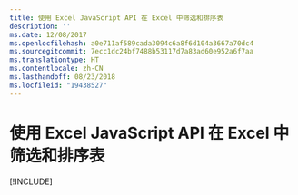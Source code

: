 ```yaml
---
title: 使用 Excel JavaScript API 在 Excel 中筛选和排序表
description: ''
ms.date: 12/08/2017
ms.openlocfilehash: a0e711af589cada3094c6a8f6d104a3667a70dc4
ms.sourcegitcommit: 7ecc1dc24bf7488b53117d7a83ad60e952a6f7aa
ms.translationtype: HT
ms.contentlocale: zh-CN
ms.lasthandoff: 08/23/2018
ms.locfileid: "19438527"
---
```

# <a name="filter-and-sort-a-table-in-excel-using-the-excel-javascript-api"></a>使用 Excel JavaScript API 在 Excel 中筛选和排序表

[!INCLUDE[](../includes/excel-tutorial-filter-and-sort-table.md)]